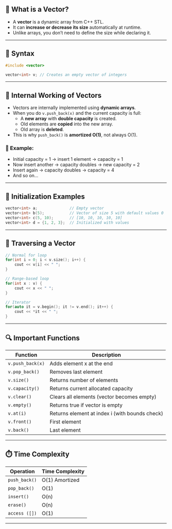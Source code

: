 ## 📌 What is a Vector?

- A **vector** is a dynamic array from C++ STL.
- It can **increase or decrease its size** automatically at runtime.
- Unlike arrays, you don’t need to define the size while declaring it.

---

## 🔧 Syntax
```cpp
#include <vector>

vector<int> v; // Creates an empty vector of integers
```

---

## 🧠 Internal Working of Vectors

- Vectors are internally implemented using **dynamic arrays**.
- When you do `v.push_back(x)` and the current capacity is full:
  - A **new array** with **double capacity** is created.
  - Old elements are **copied** into the new array.
  - Old array is **deleted**.
- This is why `push_back()` is **amortized O(1)**, not always O(1).

### 📌 Example:
- Initial capacity = 1 → insert 1 element → capacity = 1  
- Now insert another → capacity doubles → new capacity = 2  
- Insert again → capacity doubles → capacity = 4  
- And so on...

---

## 🔹 Initialization Examples
```cpp
vector<int> a;              // Empty vector
vector<int> b(5);           // Vector of size 5 with default values 0
vector<int> c(5, 10);       // [10, 10, 10, 10, 10]
vector<int> d = {1, 2, 3};  // Initialized with values
```

---

## 🔄 Traversing a Vector
```cpp
// Normal for loop
for(int i = 0; i < v.size(); i++) {
    cout << v[i] << " ";
}

// Range-based loop
for(int x : v) {
    cout << x << " ";
}

// Iterator
for(auto it = v.begin(); it != v.end(); it++) {
    cout << *it << " ";
}
```

---

## 🔍 Important Functions

| Function        | Description                          |
|----------------|--------------------------------------|
| `v.push_back(x)` | Adds element x at the end            |
| `v.pop_back()`   | Removes last element                 |
| `v.size()`       | Returns number of elements           |
| `v.capacity()`   | Returns current allocated capacity   |
| `v.clear()`      | Clears all elements (vector becomes empty) |
| `v.empty()`      | Returns true if vector is empty      |
| `v.at(i)`        | Returns element at index i (with bounds check) |
| `v.front()`      | First element                        |
| `v.back()`       | Last element                         |

---

## ⏱️ Time Complexity

| Operation       | Time Complexity   |
|----------------|-------------------|
| `push_back()`   | O(1) Amortized    |
| `pop_back()`    | O(1)              |
| `insert()`      | O(n)              |
| `erase()`       | O(n)              |
| `access ([])`   | O(1)              |

---

